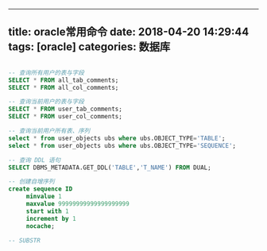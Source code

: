 
---
title: oracle常用命令
date: 2018-04-20 14:29:44
tags: [oracle]
categories: 数据库
---

```sql

-- 查询所有用户的表与字段
SELECT * FROM all_tab_comments;
SELECT * FROM all_col_comments;

-- 查询当前用户的表与字段
SELECT * FROM user_tab_comments;
SELECT * FROM user_col_comments;

-- 查询当前用户所有表、序列
select * from user_objects ubs where ubs.OBJECT_TYPE='TABLE';
select * from user_objects ubs where ubs.OBJECT_TYPE='SEQUENCE';

-- 查询 DDL 语句
SELECT DBMS_METADATA.GET_DDL('TABLE','T_NAME') FROM DUAL;

-- 创建自增序列
create sequence ID
     minvalue 1
     maxvalue 99999999999999999999
     start with 1
     increment by 1
     nocache; 

-- SUBSTR 

```